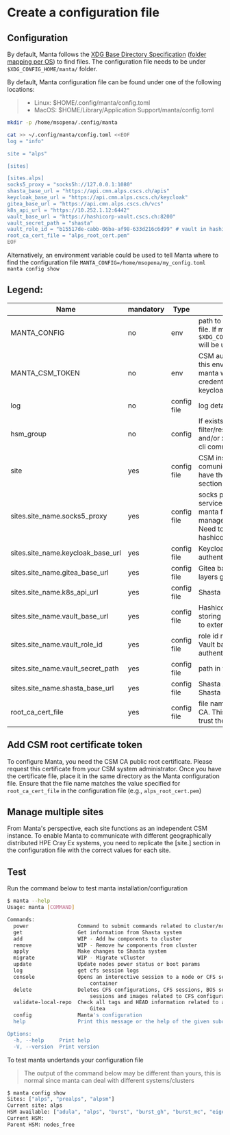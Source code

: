 # Create a configuration file

## Configuration

By default, Manta follows the [XDG Base Directory Specification](https://specifications.freedesktop.org/basedir-spec/basedir-spec-latest.html) ([folder mapping per OS](https://gist.github.com/roalcantara/107ba66dfa3b9d023ac9329e639bc58c#correlations)) to find files. The configuration file needs to be under `$XDG_CONFIG_HOME/manta/` folder.

By default, Manta configuration file can be found under one of the following locations:

> - Linux: $HOME/.config/manta/config.toml
> - MacOS: $HOME/Library/Application Support/manta/config.toml

```bash
mkdir -p /home/msopena/.config/manta

cat >> ~/.config/manta/config.toml <<EOF
log = "info"

site = "alps"

[sites]

[sites.alps]
socks5_proxy = "socks5h://127.0.0.1:1080"
shasta_base_url = "https://api.cmn.alps.cscs.ch/apis"
keycloak_base_url = "https://api.cmn.alps.cscs.ch/keycloak"
gitea_base_url = "https://api.cmn.alps.cscs.ch/vcs"
k8s_api_url = "https://10.252.1.12:6442"
vault_base_url = "https://hashicorp-vault.cscs.ch:8200"
vault_secret_path = "shasta"
vault_role_id = "b15517de-cabb-06ba-af98-633d216c6d99" # vault in hashicorp-vault.cscs.ch
root_ca_cert_file = "alps_root_cert.pem"
EOF
```

Alternatively, an environment variable could be used to tell Manta where to find the configuration file `MANTA_CONFIG=/home/msopena/my_config.toml manta config show`

## Legend:

| Name                                | mandatory   | Type                          | Description                                                                                                                                                          | Example                               |
| ----------------------------------- | ----------- | ----------------------------- | -------------------------------------------------------------------------------------------------------------------------------------------------------------------- | ------------------------------------- |
| MANTA_CONFIG                        | no          | env                           | path to manta configuration file. If missing, then `$XDG_CONFIG/manta/confog.toml` will be used                                                                      | $HOME/my_confog.toml                  |
| MANTA_CSM_TOKEN                     | no          | env                           | CSM authentication token, if this env var is missing, then manta will prompt use for credentials against CSM keycloak                                                |                                       |
| log                                 | no          | config file                   | log details/verbosity                                                                                                                                                | off/error/warn/info/debug/trace       |
| hsm_group                           | no          | config                        | If exists, then it will filter/restrict the hsm groups and/or xnames targeted by the cli command                                                                     | psi-dev                               |
| site                                | yes         | config file                   | CSM instance manta comunicates with. Requires to have the right site in the "sites" section                                                                          | alps | prealps | alpsm                |
| sites.site_name.socks5_proxy        | yes         | config file                   | socks proxy to access the services (only needed if using manta from outside a Shasta management node. Need VPN. Need to ope your VPN IP in hashicorp  vault approle) | socks5h://127.0.0.1:1080              |
| sites.site_name.keycloak_base_url   | yes         | config file                   | Keycloak base URL for authentication                                                                                                                                 | https://api.cmn.alps.cscs.ch/keycloak |
| sites.site_name.gitea_base_url      | yes         | config file                   | Gitea base URL to fetch CFS layers git repo details                                                                                                                  | https://api.cmn.alps.cscs.ch/vcs      |
| sites.site_name.k8s_api_url         | yes         | config file                   | Shasta k8s API URL                                                                                                                                                   | https://10.252.1.12:6442              |
| sites.site_name.vault_base_url      | yes         | config file                   | Hashicorp Vault base URL storing secrets to authenticate to external services                                                                                        | https://hashicorp-vault.cscs.ch       |
| sites.site_name.vault_role_id       | yes         | config file                   | role id related to Hashicorp Vault base URL approle authentication                                                                                                   | b15517de-cabb-06ba-af98-633d216c6d99  |
| sites.site_name.vault_secret_path   | yes         | config file                   | path in vault to find secrets                                                                                                                                        | shasta | prealps                      |
| sites.site_name.shasta_base_url     | yes         | config file                   | Shasta API base URL for Shasta related jobs submission                                                                                                               | https://api-gw-service-nmn.local/apis |
| root_ca_cert_file                   | yes         | config file                   | file name with the CSM root CA. This certificate is used to trust the CSM server                                                                                     | alps_root_cert.pem                   |

## Add CSM root certificate token

To configure Manta, you need the CSM CA public root certificate. Please request this certificate from your CSM system administrator. Once you have the certificate file, place it in the same directory as the Manta configuration file. Ensure that the file name matches the value specified for `root_ca_cert_file` in the configuration file (e.g., `alps_root_cert.pem`)

## Manage multiple sites

From Manta's perspective, each site functions as an independent CSM instance. To enable Manta to communicate with different geographically distributed HPE Cray Ex systems, you need to replicate the [site.<site name>] section in the configuration file with the correct values for each site.

## Test

Run the command below to test manta installation/configuration

```bash
$ manta --help
Usage: manta [COMMAND]

Commands:
  power                Command to submit commands related to cluster/node power management
  get                  Get information from Shasta system
  add                  WIP - Add hw components to cluster
  remove               WIP - Remove hw components from cluster
  apply                Make changes to Shasta system
  migrate              WIP - Migrate vCluster
  update               Update nodes power status or boot params
  log                  get cfs session logs
  console              Opens an interective session to a node or CFS session ansible target
                           container
  delete               Deletes CFS configurations, CFS sessions, BOS sessiontemplates, BOS
                           sessions and images related to CFS configuration/s.
  validate-local-repo  Check all tags and HEAD information related to a local repo exists in
                           Gitea
  config               Manta's configuration
  help                 Print this message or the help of the given subcommand(s)

Options:
  -h, --help     Print help
  -V, --version  Print version
```

To test manta undertands your configuration file

> The output of the command below may be different than yours, this is normal since manta can deal with different systems/clusters

```bash
$ manta config show
Sites: ["alps", "prealps", "alpsm"]
Current site: alps
HSM available: ["adula", "alps", "burst", "burst_gh", "burst_mc", "eiger", "fora", "nodes_free", "psidev", "psidev_cn", "psidev_uan", "psitds", "psitds_cn", "psitds_uan", "zinal", "zinal_cta", "zinal_moleson_tds", "zinal_tds", "zinal_zinal"]
Current HSM:
Parent HSM: nodes_free
```
